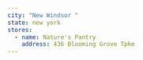 ```yaml
---
city: "New Windsor "
state: new york
stores:
  - name: Nature's Pantry
    address: 436 Blooming Grove Tpke
---
```

